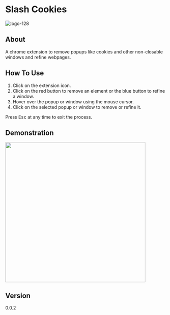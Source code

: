 # Slash Cookies

![logo-128](https://user-images.githubusercontent.com/58718144/229706089-abf33008-b068-42f1-ac6b-8973a098ffba.png)

## About

A chrome extension to remove popups like cookies and other non-closable windows and refine webpages.

## How To Use

1. Click on the extension icon.
2. Click on the red button to remove an element or the blue button to refine a window.
3. Hover over the popup or window using the mouse cursor.
4. Click on the selected popup or window to remove or refine it.

Press <kbd>Esc</kbd> at any time to exit the process.

## Demonstration

<img src="https://user-images.githubusercontent.com/58718144/229707308-1b390ee2-b304-4a70-b162-adea7036087c.gif" height="440" />

## Version

0.0.2

